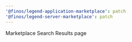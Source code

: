 ```yaml
---
'@finos/legend-application-marketplace': patch
'@finos/legend-server-marketplace': patch
---
```


Marketplace Search Results page
